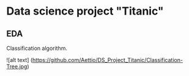 # Data science project "Titanic"

## EDA


Classification algorithm.

![alt text] (https://github.com/Aettio/DS_Project_Titanic/Classification-Tree.jpg)
